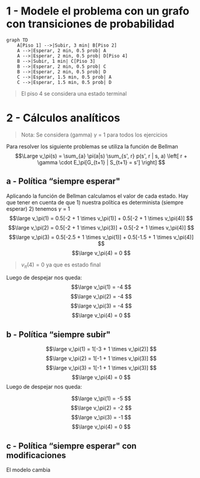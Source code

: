 
# 1 - Modele el problema con un grafo con transiciones de probabilidad

```mermaid
graph TD
    A[Piso 1] -->|Subir, 3 min| B[Piso 2]
    A -->|Esperar, 2 min, 0.5 prob| A
    A -->|Esperar, 2 min, 0.5 prob| D[Piso 4]
    B -->|Subir, 1 min| C[Piso 3]
    B -->|Esperar, 2 min, 0.5 prob| C
    B -->|Esperar, 2 min, 0.5 prob| D
    C -->|Esperar, 1.5 min, 0.5 prob| A
    C -->|Esperar, 1.5 min, 0.5 prob| D
```
> El piso 4 se considera una estado terminal


# 2 - Cálculos analíticos

> Nota: Se considera (gamma) $\gamma$ = 1 para todos los ejercicios

Para resolver los siguiente problemas se utiliza la función de Bellman
$$\Large
v_\pi(s) = \sum_{a} \pi(a|s) \sum_{s', r} p(s', r | s, a) \left[ r + \gamma \cdot E_\pi[G_{t+1} | S_{t+1} = s'] \right]
$$

## a - Política “siempre esperar"

Aplicando la función de Bellman calculamos el valor de cada estado. Hay que tener en cuenta de que 1) nuestra política es determinista (siempre esperar) 2) tenemos $\gamma$ = 1
$$\large v_\pi(1) = 0.5[-2 + 1 \times v_\pi(1)] + 0.5[-2 + 1 \times v_\pi(4)] $$
$$\large
v_\pi(2) = 0.5[-2 + 1 \times v_\pi(3)] + 0.5[-2 + 1 \times v_\pi(4)]
$$
$$\large
v_\pi(3) = 0.5[-2.5 + 1 \times v_\pi(1)] + 0.5[-1.5 + 1 \times v_\pi(4)]
$$
$$\large
v_\pi(4) = 0
$$
> $v_\pi(4) = 0$ ya que es estado final

Luego de despejar nos queda:
$$\large 
v_\pi(1) = -4 
$$
$$\large 
v_\pi(2) = -4 
$$
$$\large 
v_\pi(3) = -4 
$$
$$\large 
v_\pi(4) = 0 
$$

## b - Política “siempre subir"

$$\large
v_\pi(1) = 1[-3 + 1 \times v_\pi(2)] 
$$
$$\large
v_\pi(2) = 1[-1 + 1 \times v_\pi(3)]
$$
$$\large
v_\pi(3) = 1[-1 + 1 \times v_\pi(3)]
$$
$$\large
v_\pi(4) = 0
$$
Luego de despejar nos queda:

$$\large
v_\pi(1) = -5
$$
$$\large
v_\pi(2) = -2
$$
$$\large
v_\pi(3) = -1
$$
$$\large
v_\pi(4) = 0
$$

## c - Política “siempre esperar" con modificaciones

El modelo cambia 